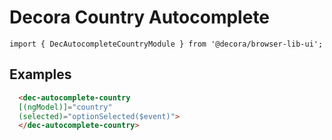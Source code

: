 # Decora Country Autocomplete

`import { DecAutocompleteCountryModule } from '@decora/browser-lib-ui';`

## Examples

```html
  <dec-autocomplete-country
  [(ngModel)]="country"
  (selected)="optionSelected($event)">
  </dec-autocomplete-country>
```
